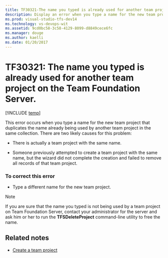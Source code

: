```yaml
---
title: TF30321-The name you typed is already used for another team project | VSTS & TFS
description: Display an error when you type a name for the new team project that duplicates the name already being used by another team project on the same server.
ms.prod: visual-studio-tfs-dev14
ms.technology: vs-devops-wit
ms.assetid: 9cd0bc58-3c58-4129-8099-d8849cece6fc
ms.manager: douge
ms.author: kaelli
ms.date: 01/20/2017
---
```



# TF30321: The name you typed is already used for another team project on the Team Foundation Server.

[!INCLUDE [temp](../../_shared/dev15-version-header.md)]

This error occurs when you type a name for the new team project that duplicates the name already being used by another team project in the same collection.  There are two likely causes for this problem:  
  
-   There is actually a team project with the same name.  
  
-   Someone previously attempted to create a team project with the same name, but the wizard did not complete the creation and failed to remove all records of that team project.  
  
### To correct this error  
  
-   Type a different name for the new team project.  
  
> [!NOTE]
>  If you are sure that the name you typed is not being used by a team project on Team Foundation Server, contact your administrator for the server and ask him or her to run the **TFSDeleteProject** command-line utility to free the name.

## Related notes
- [Create a team project](../../../accounts/create-team-project.md) 